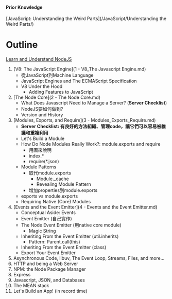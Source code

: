 #### Prior Knowledge
[JavaScript: Understanding the Weird Parts](/JavaScript/Understanding the Weird Parts/)

# Outline
[Learn and Understand NodeJS](https://www.udemy.com/understand-nodejs/learn/v4/overview)

1. [V8: The JavaScript Engine](1 - V8_The Javascript Engine.md)
    - 從JavaScript到Machine Language
    - JavaScript Engines and The ECMAScript Specification
    - V8 Under the Hood
        - Adding Features to JavaScript
2. [The Node Core](2 - The Node Core.md)
    - What Does Javascript Need to Manage a Server? (**Server Checklist**)
    - NodeJS要如何做到?
    - Version and History
3. [Modules, Exports, and Require](3 - Modules_Exports_Require.md)
    - **Server Checklist: 有良好的方法組織、管理code，讓它們可以容易被維護和重複利用**
    - Let's Build a Module
    - How Do Node Modules Really Work?: module.exports and require
        - 用圖來說明
        - index.*
        - require(*.json)
    - Module Patterns
        - 取代module.exports
            - Module._cache
            - Revealing Module Pattern
        - 增加properties到module.exports
    - exports vs module.exports
    - Requiring Native (Core) Modules
4. [Events and the Event Emitter](4 - Events and the Event Emitter.md)
    - Conceptual Aside: Events
    - Event Emitter (自己實作)
    - The Node Event Emitter (用native core module)
        - Magic String
    - Inheriting From the Event Emitter (util.inherits)
        - Pattern: Parent.call(this)
    - Inheriting From the Event Emitter (class)
    - Export Your Event Emitter
5. Asynchronous Code, libuv, The Event Loop, Streams, Files, and more…
6. HTTP and being a Web Server
7. NPM: the Node Package Manager
8. Express
9. Javascript, JSON, and Databases
10. The MEAN stack
11. Let's Build an App! (in record time)
